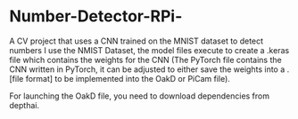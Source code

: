 # Number-Detector-RPi-
A CV project that uses a CNN trained on the MNIST dataset to detect numbers
I use the NMIST Dataset, the model files execute to create a .keras file which contains the weights for the CNN (The PyTorch file contains the CNN written in PyTorch, it can be adjusted to either save the weights into a .[file format] to be implemented into the OakD or PiCam file).


For launching the OakD file, you need to download dependencies from depthai.
